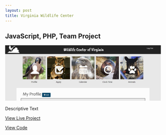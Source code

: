 ```yaml
---
layout: post
title: Virginia Wildlife Center
---
```


## JavaScript, PHP, Team Project
<img src="../_includes/images/portfolio2.JPG">
<p>Descriptive Text</p>
<p><a href="nicolemoran.github.io/wildlife_center/index.html">View Live Project</a></p>
<p><a href="">View Code</a></p>
